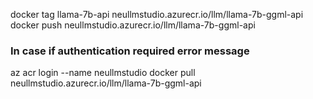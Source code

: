 docker tag llama-7b-api neullmstudio.azurecr.io/llm/llama-7b-ggml-api
docker push neullmstudio.azurecr.io/llm/llama-7b-ggml-api
### In case if authentication required error message #####
az acr login --name neullmstudio
docker pull neullmstudio.azurecr.io/llm/llama-7b-ggml-api
